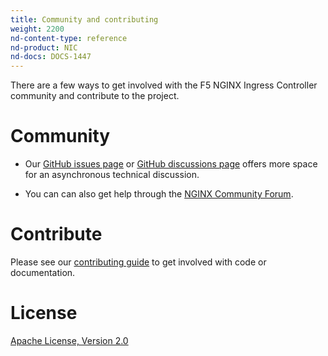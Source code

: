 ```yaml
---
title: Community and contributing
weight: 2200
nd-content-type: reference
nd-product: NIC
nd-docs: DOCS-1447
---
```


There are a few ways to get involved with the F5 NGINX Ingress Controller community and contribute to the project.

# Community

- Our [GitHub issues page](https://github.com/nginx/kubernetes-ingress/issues) or [GitHub discussions page](https://github.com/nginx/kubernetes-ingress/discussions) offers more space for an asynchronous technical discussion.

- You can can also get help through the [NGINX Community Forum](https://community.nginx.org/).

# Contribute

Please see our [contributing guide](https://github.com/nginx/kubernetes-ingress/blob/main/CONTRIBUTING.md) to get involved with code or documentation.

# License

[Apache License, Version 2.0](https://github.com/nginx/kubernetes-ingress/blob/main/LICENSE)
